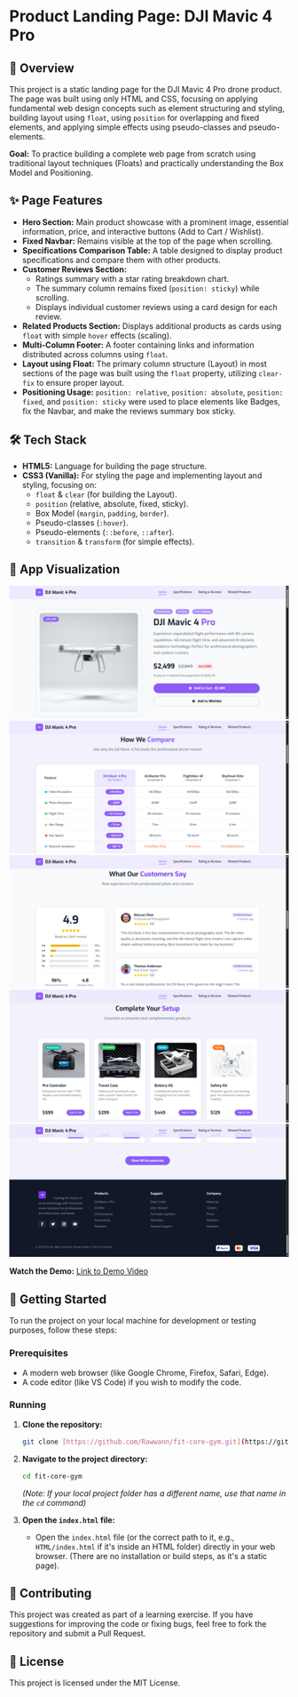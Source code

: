 # Product Landing Page: DJI Mavic 4 Pro

## 📝 Overview

This project is a static landing page for the DJI Mavic 4 Pro drone product. The page was built using only HTML and CSS, focusing on applying fundamental web design concepts such as element structuring and styling, building layout using `float`, using `position` for overlapping and fixed elements, and applying simple effects using pseudo-classes and pseudo-elements.

**Goal:** To practice building a complete web page from scratch using traditional layout techniques (Floats) and practically understanding the Box Model and Positioning.

## ✨ Page Features

* **Hero Section:** Main product showcase with a prominent image, essential information, price, and interactive buttons (Add to Cart / Wishlist).
* **Fixed Navbar:** Remains visible at the top of the page when scrolling.
* **Specifications Comparison Table:** A table designed to display product specifications and compare them with other products.
* **Customer Reviews Section:**
    * Ratings summary with a star rating breakdown chart.
    * The summary column remains fixed (`position: sticky`) while scrolling.
    * Displays individual customer reviews using a card design for each review.
* **Related Products Section:** Displays additional products as cards using `float` with simple `hover` effects (scaling).
* **Multi-Column Footer:** A footer containing links and information distributed across columns using `float`.
* **Layout using Float:** The primary column structure (Layout) in most sections of the page was built using the `float` property, utilizing `clear-fix` to ensure proper layout.
* **Positioning Usage:** `position: relative`, `position: absolute`, `position: fixed`, and `position: sticky` were used to place elements like Badges, fix the Navbar, and make the reviews summary box sticky.

## 🛠️ Tech Stack

* **HTML5:** Language for building the page structure.
* **CSS3 (Vanilla):** For styling the page and implementing layout and styling, focusing on:
    * `float` & `clear` (for building the Layout).
    * `position` (relative, absolute, fixed, sticky).
    * Box Model (`margin`, `padding`, `border`).
    * Pseudo-classes (`:hover`).
    * Pseudo-elements (`::before`, `::after`).
    * `transition` & `transform` (for simple effects).

## 📸 App Visualization

![Hero Section Screenshot](Images/hero-section.png)
![Specifications Table Screenshot](Images/why-section.png)
![Customer Reviews Screenshot](Images/reviews-section.png)
![Related Produts Screenshot](Images/related-products-dection.png)
![Footer Screenshot](Images/footer-section.png)

**Watch the Demo:** [Link to Demo Video](https://drive.google.com/file/d/1Q-u3K2vxjfErHsx7P8s8t2aog_iw_j8G/view?usp=sharing)

## 🚀 Getting Started

To run the project on your local machine for development or testing purposes, follow these steps:

### Prerequisites

* A modern web browser (like Google Chrome, Firefox, Safari, Edge).
* A code editor (like VS Code) if you wish to modify the code.

### Running

1.  **Clone the repository:**
    ```bash
    git clone [https://github.com/Rawwann/fit-core-gym.git](https://github.com/Rawwann/fit-core-gym.git)
    ```

2.  **Navigate to the project directory:**
    ```bash
    cd fit-core-gym
    ```
    *(Note: If your local project folder has a different name, use that name in the `cd` command)*

3.  **Open the `index.html` file:**
    * Open the `index.html` file (or the correct path to it, e.g., `HTML/index.html` if it's inside an HTML folder) directly in your web browser. (There are no installation or build steps, as it's a static page).

## 🤝 Contributing

This project was created as part of a learning exercise. If you have suggestions for improving the code or fixing bugs, feel free to fork the repository and submit a Pull Request.

## 📄 License

This project is licensed under the MIT License.
